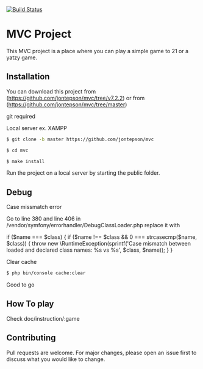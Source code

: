 [![Build Status](https://travis-ci.org/jontepson/mvc.svg?branch=master)](https://travis-ci.org/jontepson/mvc)

# MVC Project

This MVC project is a place where you can play a simple game to 21 or a yatzy game.

## Installation

You can download this project from (https://github.com/jontepson/mvc/tree/v7.2.2)
or from (https://github.com/jontepson/mvc/tree/master)

git required

Local server ex. XAMPP

```bash
$ git clone -b master https://github.com/jontepson/mvc

$ cd mvc

$ make install
```


Run the project on a local server by starting the public folder.

## Debug

Case missmatch error

Go to line 380 and line 406 in /vendor/symfony/errorhandler/DebugClassLoader.php
replace it with 


if ($name === $class) {
    if ($name !== $class && 0 === strcasecmp($name, $class)) {
        throw new \RuntimeException(sprintf('Case mismatch between loaded and declared class names: %s vs %s', $class, $name));
    } 
}

Clear cache
```bash
$ php bin/console cache:clear

```
Good to go

## How To play

Check doc/instruction/:game


## Contributing
Pull requests are welcome. For major changes, please open an issue first to discuss what you would like to change.

